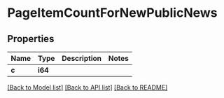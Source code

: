 # PageItemCountForNewPublicNews

## Properties

Name | Type | Description | Notes
------------ | ------------- | ------------- | -------------
**c** | **i64** |  | 

[[Back to Model list]](../README.md#documentation-for-models) [[Back to API list]](../README.md#documentation-for-api-endpoints) [[Back to README]](../README.md)


